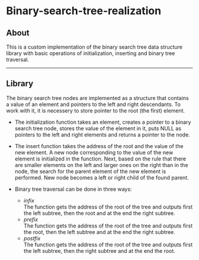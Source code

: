 # Binary-search-tree-realization

## About
This is a custom implementation of the binary search tree data structure library with basic operations of initialization, inserting and binary tree traversal.
***

## Library

The binary search tree nodes are implemented as a structure that contains a value of an element and pointers to the left and right descendants. To work with it, it is necessery to store pointer to the root (the first) element.

* The initialization function takes an element, creates a pointer to a binary search tree node, stores the value of the element in it, puts NULL as pointers to the left and right elements and returns a pointer to the node.

* The insert function takes the address of the root and the value of the new element. A new node corresponding to the value of the new element is initialized in the function. Next, based on the rule that there are smaller elements on the left and larger ones on the right than in the node, the search for the parent element of the new element is performed. New node becomes a left or right child of the found parent.

* Binary tree traversal can be done in three ways:

    * _infix_<br>
    The function gets the address of the root of the tree and outputs first the left subtree, then the root and at the end the right subtree.
    * _prefix_<br>
    The function gets the address of the root of the tree and outputs first the root, then the left subtree and at the end the right subtree.
    * _postfix_<br>
    The function gets the address of the root of the tree and outputs first the left subtree, then the right subtree and at the end the  root.
    